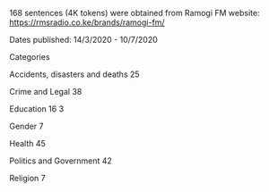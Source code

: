 
168 sentences (4K tokens) were obtained from Ramogi FM website: https://rmsradio.co.ke/brands/ramogi-fm/ 

Dates published: 14/3/2020 - 10/7/2020

Categories

Accidents, disasters and deaths	25

Crime and Legal	38

Education 16	3

Gender	7

Health	45

Politics and Government	42

Religion	7
	
